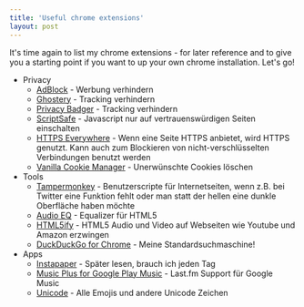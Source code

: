 ```yaml
---
title: 'Useful chrome extensions'
layout: post
---
```

It's time again to list my chrome extensions - for later reference and to give you a starting point if you want to up your own chrome installation. Let's go!

* Privacy
  * [AdBlock][0] - Werbung verhindern
  * [Ghostery][1] - Tracking verhindern
  * [Privacy Badger][2] - Tracking verhindern
  * [ScriptSafe][3] - Javascript nur auf vertrauenswürdigen Seiten einschalten
  * [HTTPS Everywhere][4] - Wenn eine Seite HTTPS anbietet, wird HTTPS genutzt. Kann auch zum Blockieren von nicht-verschlüsselten Verbindungen benutzt werden
  * [Vanilla Cookie Manager][5] - Unerwünschte Cookies löschen
* Tools
  * [Tampermonkey][6] - Benutzerscripte für Internetseiten, wenn z.B. bei Twitter eine Funktion fehlt oder man statt der hellen eine dunkle Oberfläche haben möchte
  * [Audio EQ][7] - Equalizer für HTML5
  * [HTML5ify][8] - HTML5 Audio und Video auf Webseiten wie Youtube und Amazon erzwingen
  * [DuckDuckGo for Chrome][9] - Meine Standardsuchmaschine!
* Apps
  * [Instapaper][10] - Später lesen, brauch ich jeden Tag
  * [Music Plus for Google Play Music][11] - Last.fm Support für Google Music
  * [Unicode][12] - Alle Emojis und andere Unicode Zeichen

[0]: https://chrome.google.com/webstore/detail/adblock/gighmmpiobklfepjocnamgkkbiglidom
[1]: https://chrome.google.com/webstore/detail/ghostery/mlomiejdfkolichcflejclcbmpeaniij
[2]: https://chrome.google.com/webstore/detail/privacy-badger/pkehgijcmpdhfbdbbnkijodmdjhbjlgp
[3]: https://chrome.google.com/webstore/detail/scriptsafe/oiigbmnaadbkfbmpbfijlflahbdbdgdf
[4]: https://chrome.google.com/webstore/detail/https-everywhere/gcbommkclmclpchllfjekcdonpmejbdp
[5]: https://chrome.google.com/webstore/detail/vanilla-cookie-manager/gieohaicffldbmiilohhggbidhephnjj
[6]: https://chrome.google.com/webstore/detail/tampermonkey/dhdgffkkebhmkfjojejmpbldmpobfkfo
[7]: http://lab.ejci.net/Chrome-Audio-EQ/
[8]: https://chrome.google.com/webstore/detail/html5ify/jikbjpjgjmmdhcmlagappehlpiljoaop
[9]: https://chrome.google.com/webstore/detail/duckduckgo-for-chrome/bpphkkgodbfncbcpgopijlfakfgmclao
[10]: https://chrome.google.com/webstore/detail/instapaper/ldjkgaaoikpmhmkelcgkgacicjfbofhh
[11]: https://chrome.google.com/webstore/detail/music-plus-for-google-pla/ipfnecmlncaiipncipkgijboddcdmego
[12]: https://chrome.google.com/webstore/detail/unicode/ahgignikbpeboaanhpliahmojhiacjcn
